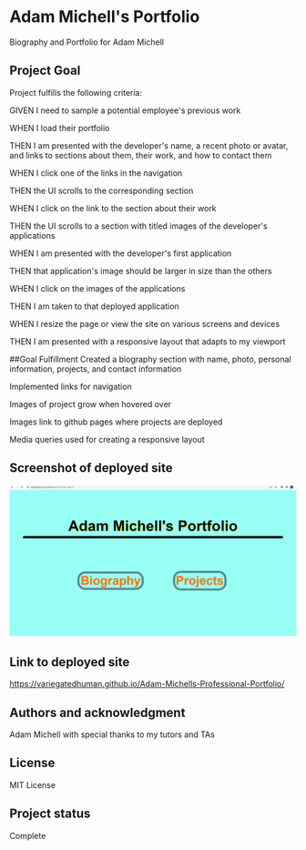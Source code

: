 # Adam Michell's Portfolio
Biography and Portfolio for Adam Michell

## Project Goal
Project fulfills the following criteria:

GIVEN I need to sample a potential employee's previous work

WHEN I load their portfolio

THEN I am presented with the developer's name, a recent photo or avatar, and links to sections about them, their work, and how to contact them

WHEN I click one of the links in the navigation

THEN the UI scrolls to the corresponding section

WHEN I click on the link to the section about their work

THEN the UI scrolls to a section with titled images of the developer's applications

WHEN I am presented with the developer's first application

THEN that application's image should be larger in size than the others

WHEN I click on the images of the applications

THEN I am taken to that deployed application

WHEN I resize the page or view the site on various screens and devices

THEN I am presented with a responsive layout that adapts to my viewport

##Goal Fulfillment
Created a biography section with name, photo, personal information, projects, and contact information

Implemented links for navigation

Images of project grow when hovered over

Images link to github pages where projects are deployed

Media queries used for creating a responsive layout

## Screenshot of deployed site
![Adam's Portfolio Website](assets/Capture.PNG)

## Link to deployed site
https://variegatedhuman.github.io/Adam-Michells-Professional-Portfolio/

## Authors and acknowledgment
Adam Michell with special thanks to my tutors and TAs

## License
MIT License

## Project status
Complete
